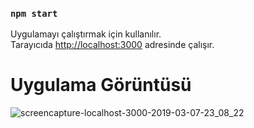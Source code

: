 ### `npm start`

Uygulamayı çalıştırmak için kullanılır.<br>
Tarayıcıda [http://localhost:3000](http://localhost:3000) adresinde çalışır.

# Uygulama Görüntüsü

![screencapture-localhost-3000-2019-03-07-23_08_22](https://user-images.githubusercontent.com/24482512/53986372-17330a00-412f-11e9-9476-fedc2e6611d6.png)
